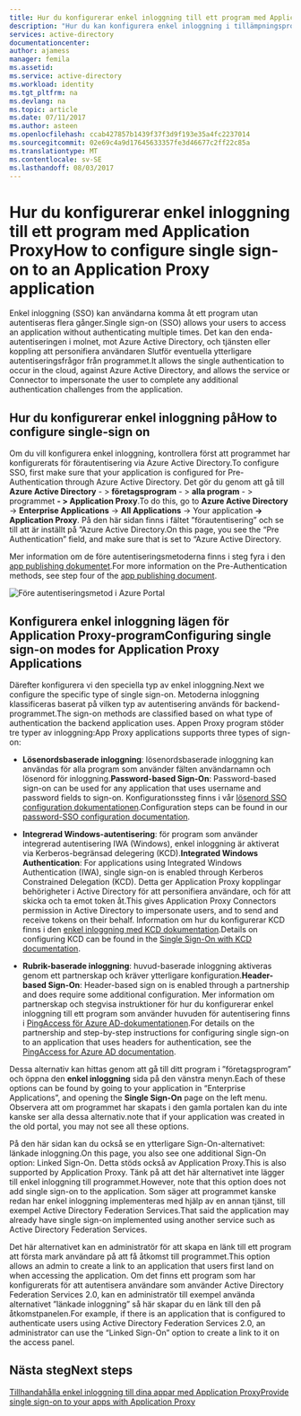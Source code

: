 ```yaml
---
title: Hur du konfigurerar enkel inloggning till ett program med Application Proxy | Microsoft Docs
description: "Hur du kan konfigurera enkel inloggning i tillämpningsprogrammet application proxy snabbt"
services: active-directory
documentationcenter: 
author: ajamess
manager: femila
ms.assetid: 
ms.service: active-directory
ms.workload: identity
ms.tgt_pltfrm: na
ms.devlang: na
ms.topic: article
ms.date: 07/11/2017
ms.author: asteen
ms.openlocfilehash: ccab427857b1439f37f3d9f193e35a4fc2237014
ms.sourcegitcommit: 02e69c4a9d17645633357fe3d46677c2ff22c85a
ms.translationtype: MT
ms.contentlocale: sv-SE
ms.lasthandoff: 08/03/2017
---
```

# <a name="how-to-configure-single-sign-on-to-an-application-proxy-application"></a><span data-ttu-id="310ba-103">Hur du konfigurerar enkel inloggning till ett program med Application Proxy</span><span class="sxs-lookup"><span data-stu-id="310ba-103">How to configure single sign-on to an Application Proxy application</span></span>

<span data-ttu-id="310ba-104">Enkel inloggning (SSO) kan användarna komma åt ett program utan autentiseras flera gånger.</span><span class="sxs-lookup"><span data-stu-id="310ba-104">Single sign-on (SSO) allows your users to access an application without authenticating multiple times.</span></span> <span data-ttu-id="310ba-105">Det kan den enda-autentiseringen i molnet, mot Azure Active Directory, och tjänsten eller koppling att personifiera användaren Slutför eventuella ytterligare autentiseringsfrågor från programmet.</span><span class="sxs-lookup"><span data-stu-id="310ba-105">It allows the single authentication to occur in the cloud, against Azure Active Directory, and allows the service or Connector to impersonate the user to complete any additional authentication challenges from the application.</span></span>

## <a name="how-to-configure-single-sign-on"></a><span data-ttu-id="310ba-106">Hur du konfigurerar enkel inloggning på</span><span class="sxs-lookup"><span data-stu-id="310ba-106">How to configure single-sign on</span></span>
<span data-ttu-id="310ba-107">Om du vill konfigurera enkel inloggning, kontrollera först att programmet har konfigurerats för förautentisering via Azure Active Directory.</span><span class="sxs-lookup"><span data-stu-id="310ba-107">To configure SSO, first make sure that your application is configured for Pre-Authentication through Azure Active Directory.</span></span> <span data-ttu-id="310ba-108">Det gör du genom att gå till **Azure Active Directory**  - &gt; **företagsprogram**  - &gt; **alla program**  - &gt; programmet  **- &gt; Application Proxy**.</span><span class="sxs-lookup"><span data-stu-id="310ba-108">To do this, go to **Azure Active Directory** -&gt; **Enterprise Applications** -&gt; **All Applications** -&gt; Your application **-&gt; Application Proxy**.</span></span> <span data-ttu-id="310ba-109">På den här sidan finns i fältet ”förautentisering” och se till att är inställt på ”Azure Active Directory.</span><span class="sxs-lookup"><span data-stu-id="310ba-109">On this page, you see the “Pre Authentication” field, and make sure that is set to “Azure Active Directory.</span></span> 

<span data-ttu-id="310ba-110">Mer information om de före autentiseringsmetoderna finns i steg fyra i den [app publishing dokumentet](https://docs.microsoft.com/azure/active-directory/application-proxy-publish-azure-portal).</span><span class="sxs-lookup"><span data-stu-id="310ba-110">For more information on the Pre-Authentication methods, see step four of the [app publishing document](https://docs.microsoft.com/azure/active-directory/application-proxy-publish-azure-portal).</span></span>

   ![Före autentiseringsmetod i Azure Portal](./media/application-proxy-config-sso-how-to/app-proxy.png)

## <a name="configuring-single-sign-on-modes-for-application-proxy-applications"></a><span data-ttu-id="310ba-112">Konfigurera enkel inloggning lägen för Application Proxy-program</span><span class="sxs-lookup"><span data-stu-id="310ba-112">Configuring single sign-on modes for Application Proxy Applications</span></span>
<span data-ttu-id="310ba-113">Därefter konfigurera vi den speciella typ av enkel inloggning.</span><span class="sxs-lookup"><span data-stu-id="310ba-113">Next we configure the specific type of single sign-on.</span></span> <span data-ttu-id="310ba-114">Metoderna inloggning klassificeras baserat på vilken typ av autentisering används för backend-programmet.</span><span class="sxs-lookup"><span data-stu-id="310ba-114">The sign-on methods are classified based on what type of authentication the backend application uses.</span></span> <span data-ttu-id="310ba-115">Appen Proxy program stöder tre typer av inloggning:</span><span class="sxs-lookup"><span data-stu-id="310ba-115">App Proxy applications supports three types of sign-on:</span></span>

-   <span data-ttu-id="310ba-116">**Lösenordsbaserade inloggning**: lösenordsbaserade inloggning kan användas för alla program som använder fälten användarnamn och lösenord för inloggning.</span><span class="sxs-lookup"><span data-stu-id="310ba-116">**Password-based Sign-On**: Password-based sign-on can be used for any application that uses username and password fields to sign-on.</span></span> <span data-ttu-id="310ba-117">Konfigurationssteg finns i vår [lösenord SSO configuration dokumentationen](https://docs.microsoft.com/azure/active-directory/active-directory-enterprise-apps-whats-new-azure-portal#bring-your-own-password-sso-applications).</span><span class="sxs-lookup"><span data-stu-id="310ba-117">Configuration steps can be found in our [password-SSO configuration documentation](https://docs.microsoft.com/azure/active-directory/active-directory-enterprise-apps-whats-new-azure-portal#bring-your-own-password-sso-applications).</span></span>

-   <span data-ttu-id="310ba-118">**Integrerad Windows-autentisering**: för program som använder integrerad autentisering IWA (Windows), enkel inloggning är aktiverat via Kerberos-begränsad delegering (KCD).</span><span class="sxs-lookup"><span data-stu-id="310ba-118">**Integrated Windows Authentication**: For applications using Integrated Windows Authentication (IWA), single sign-on is enabled through Kerberos Constrained Delegation (KCD).</span></span> <span data-ttu-id="310ba-119">Detta ger Application Proxy kopplingar behörigheter i Active Directory för att personifiera användare, och för att skicka och ta emot token åt.</span><span class="sxs-lookup"><span data-stu-id="310ba-119">This gives Application Proxy Connectors permission in Active Directory to impersonate users, and to send and receive tokens on their behalf.</span></span> <span data-ttu-id="310ba-120">Information om hur du konfigurerar KCD finns i den [enkel inloggning med KCD dokumentation](https://docs.microsoft.com/azure/active-directory/active-directory-application-proxy-sso-using-kcd).</span><span class="sxs-lookup"><span data-stu-id="310ba-120">Details on configuring KCD can be found in the [Single Sign-On with KCD documentation](https://docs.microsoft.com/azure/active-directory/active-directory-application-proxy-sso-using-kcd).</span></span>

-   <span data-ttu-id="310ba-121">**Rubrik-baserade inloggning**: huvud-baserade inloggning aktiveras genom ett partnerskap och kräver ytterligare konfiguration.</span><span class="sxs-lookup"><span data-stu-id="310ba-121">**Header-based Sign-On**: Header-based sign on is enabled through a partnership and does require some additional configuration.</span></span> <span data-ttu-id="310ba-122">Mer information om partnerskap och stegvisa instruktioner för hur du konfigurerar enkel inloggning till ett program som använder huvuden för autentisering finns i [PingAccess för Azure AD-dokumentationen](https://docs.microsoft.com/azure/active-directory/application-proxy-ping-access).</span><span class="sxs-lookup"><span data-stu-id="310ba-122">For details on the partnership and step-by-step instructions for configuring single sign-on to an application that uses headers for authentication, see the [PingAccess for Azure AD documentation](https://docs.microsoft.com/azure/active-directory/application-proxy-ping-access).</span></span>

<span data-ttu-id="310ba-123">Dessa alternativ kan hittas genom att gå till ditt program i ”företagsprogram” och öppna den **enkel inloggning** sida på den vänstra menyn.</span><span class="sxs-lookup"><span data-stu-id="310ba-123">Each of these options can be found by going to your application in “Enterprise Applications”, and opening the **Single Sign-On** page on the left menu.</span></span> <span data-ttu-id="310ba-124">Observera att om programmet har skapats i den gamla portalen kan du inte kanske ser alla dessa alternativ.</span><span class="sxs-lookup"><span data-stu-id="310ba-124">note that if your application was created in the old portal, you may not see all these options.</span></span>

<span data-ttu-id="310ba-125">På den här sidan kan du också se en ytterligare Sign-On-alternativet: länkade inloggning.</span><span class="sxs-lookup"><span data-stu-id="310ba-125">On this page, you also see one additional Sign-On option: Linked Sign-On.</span></span> <span data-ttu-id="310ba-126">Detta stöds också av Application Proxy.</span><span class="sxs-lookup"><span data-stu-id="310ba-126">This is also supported by Application Proxy.</span></span> <span data-ttu-id="310ba-127">Tänk på att det här alternativet inte lägger till enkel inloggning till programmet.</span><span class="sxs-lookup"><span data-stu-id="310ba-127">However, note that this option does not add single sign-on to the application.</span></span> <span data-ttu-id="310ba-128">Som säger att programmet kanske redan har enkel inloggning implementeras med hjälp av en annan tjänst, till exempel Active Directory Federation Services.</span><span class="sxs-lookup"><span data-stu-id="310ba-128">That said the application may already have single sign-on implemented using another service such as Active Directory Federation Services.</span></span> 

<span data-ttu-id="310ba-129">Det här alternativet kan en administratör för att skapa en länk till ett program att första mark användare på att få åtkomst till programmet.</span><span class="sxs-lookup"><span data-stu-id="310ba-129">This option allows an admin to create a link to an application that users first land on when accessing the application.</span></span> <span data-ttu-id="310ba-130">Om det finns ett program som har konfigurerats för att autentisera användare som använder Active Directory Federation Services 2.0, kan en administratör till exempel använda alternativet ”länkade inloggning” så här skapar du en länk till den på åtkomstpanelen.</span><span class="sxs-lookup"><span data-stu-id="310ba-130">For example, if there is an application that is configured to authenticate users using Active Directory Federation Services 2.0, an administrator can use the “Linked Sign-On” option to create a link to it on the access panel.</span></span>

## <a name="next-steps"></a><span data-ttu-id="310ba-131">Nästa steg</span><span class="sxs-lookup"><span data-stu-id="310ba-131">Next steps</span></span>
[<span data-ttu-id="310ba-132">Tillhandahålla enkel inloggning till dina appar med Application Proxy</span><span class="sxs-lookup"><span data-stu-id="310ba-132">Provide single sign-on to your apps with Application Proxy</span></span>](active-directory-application-proxy-sso-using-kcd.md)
